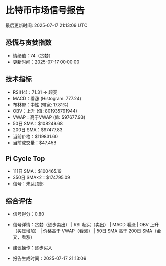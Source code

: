 # 比特币市场信号报告

最后更新时间: 2025-07-17 21:13:09 UTC

## 恐慌与贪婪指数
- 情绪值：74（贪婪）
- 更新时间：2025-07-17 00:00:00

## 技术指标
- RSI(14)：71.31 → 超买
- MACD：看涨 (Histogram: 777.24)
- 布林带：中性 (带宽: 17.81%)
- OBV：上升 (值: 801935791944)
- VWAP：高于VWAP (值: $97677.93)
- 50日 SMA：$108249.68
- 200日 SMA：$97477.83
- 当前价格：$119831.60
- 当前成交量：$47.45B

## Pi Cycle Top
- 111日 SMA：$100465.19
- 350日 SMA×2：$174795.09
- 信号：未达顶部

## 综合评估
- 信号得分：0.80
- 信号详情：贪婪（逐步卖出） | RSI 超买（卖出） | MACD 看涨 | OBV 上升（买压增加） | 价格高于 VWAP（看涨） | 50日 SMA 高于 200日 SMA（金叉，看涨）
- 建议操作：逐步买入

- 报告生成时间：2025-07-17 21:13:09